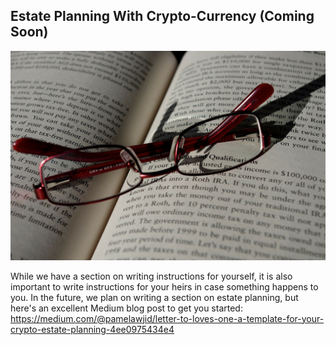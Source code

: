 ## Estate Planning With Crypto-Currency (Coming Soon)
![](/assets/folded-314992_1280.jpg)

While we have a section on writing instructions for yourself, it is also important to write instructions for your heirs in case something happens to you. In the future, we plan on writing a section on estate planning, but here's an excellent Medium blog post to get you started: https://medium.com/@pamelawjid/letter-to-loves-one-a-template-for-your-crypto-estate-planning-4ee0975434e4